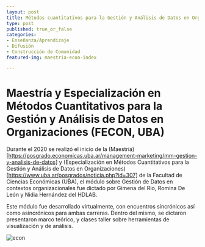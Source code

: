 ```yaml
---
layout: post
title: Métodos cuantitativos para la Gestión y Análisis de Datos en Organizaciones
type: post
published: true_or_false
categories:
- Enseñanza/Aprendizaje
- Difusión
- Construcción de Comunidad
featured-img: maestria-econ-index

---
```


# Maestría y Especialización en Métodos Cuantitativos para la Gestión y Análisis de Datos en Organizaciones (FECON, UBA)


Durante el 2020 se realizó el inicio de la (Maestría)[https://posgrado.economicas.uba.ar/management-marketing/mm-gestion-y-analisis-de-datos] y (Especialización en Métodos Cuantitativos para la Gestión y Análisis de Datos en Organizaciones)[https://www.uba.ar/posgrados/noticia.php?id=307] de la Facultad de Ciencias Económicas (UBA), el módulo sobre Gestión de Datos en contextos organizacionales fue dictado por Gimena del Rio, Romina De León y Nidia Hernández del HDLAB.

Este módulo fue desarrollado virtualmente, con encuentros sincrónicos así como asincrónicos para ambas carreras. Dentro del mismo, se dictaron presentaron marco teórico, y clases taller sobre herramientas de visualización y de análisis. 

![econ](/assets/img/posts/maestria-econ.jpg)